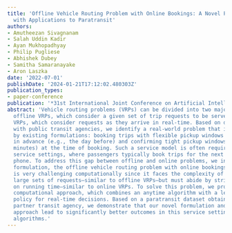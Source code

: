 ```yaml
---
title: 'Offline Vehicle Routing Problem with Online Bookings: A Novel Problem Formulation
  with Applications to Paratransit'
authors:
- Amutheezan Sivagnanam
- Salah Uddin Kadir
- Ayan Mukhopadhyay
- Philip Pugliese
- Abhishek Dubey
- Samitha Samaranayake
- Aron Laszka
date: '2022-07-01'
publishDate: '2024-01-21T17:12:02.480303Z'
publication_types:
- paper-conference
publication: '*31st International Joint Conference on Artificial Intelligence (IJCAI)*'
abstract: 'Vehicle routing problems (VRPs) can be divided into two major categories:
  offline VRPs, which consider a given set of trip requests to be served, and online
  VRPs, which consider requests as they arrive in real-time. Based on discussions
  with public transit agencies, we identify a real-world problem that is not addressed
  by existing formulations: booking trips with flexible pickup windows (e.g., 3 hours)
  in advance (e.g., the day before) and confirming tight pickup windows (e.g., 30
  minutes) at the time of booking. Such a service model is often required in paratransit
  service settings, where passengers typically book trips for the next day over the
  phone. To address this gap between offline and online problems, we introduce a novel
  formulation, the offline vehicle routing problem with online bookings. This problem
  is very challenging computationally since it faces the complexity of considering
  large sets of requests—similar to offline VRPs—but must abide by strict constraints
  on running time—similar to online VRPs. To solve this problem, we propose a novel
  computational approach, which combines an anytime algorithm with a learning-based
  policy for real-time decisions. Based on a paratransit dataset obtained from our
  partner transit agency, we demonstrate that our novel formulation and computational
  approach lead to significantly better outcomes in this service setting than existing
  algorithms.'
---
```

